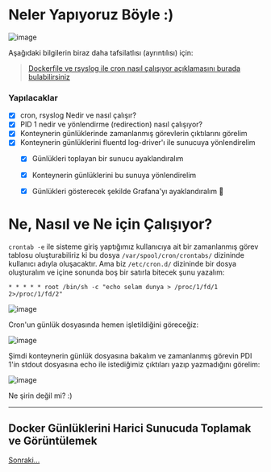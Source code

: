 # Neler Yapıyoruz Böyle :)

![image](https://user-images.githubusercontent.com/261946/207039066-d4d6ec55-6951-4bc2-9162-c041ffe7dac3.png)


Aşağıdaki bilgilerin biraz daha tafsilatlısı (ayrıntılısı) için:
> [Dockerfile ve rsyslog ile cron nasıl çalışıyor açıklamasını burada bulabilirsiniz](./etc-crontab/README.md)

### Yapılacaklar

- [x] cron, rsyslog Nedir ve nasıl çalışır?
- [x] PID 1 nedir ve yönlendirme (redirection) nasıl çalışıyor?
- [x] Konteynerin günlüklerinde zamanlanmış görevlerin çıktılarını görelim
- [x] Konteynerin günlüklerini fluentd log-driver'ı ile sunucuya yönlendirelim 
  - [x] Günlükleri toplayan bir sunucu ayaklandıralım
  - [x] Konteynerin günlüklerini bu sunuya yönlendirelim 
  - [x] Günlükleri gösterecek şekilde Grafana'yı ayaklandıralım :tada:



# Ne, Nasıl ve Ne için Çalışıyor?

`crontab -e` ile sisteme giriş yaptığımız kullanıcıya ait bir zamanlanmış görev tablosu oluşturabiliriz ki bu dosya `/var/spool/cron/crontabs/` dizininde kullanıcı adıyla oluşacaktır.
Ama biz `/etc/cron.d/` dizininde bir dosya oluşturalım ve içine sonunda boş bir satırla bitecek şunu yazalım:

```shell
* * * * * root /bin/sh -c "echo selam dunya > /proc/1/fd/1 2>/proc/1/fd/2"

```

![image](https://user-images.githubusercontent.com/261946/206898164-c1cbdcdf-3df9-4d11-a5d1-afdda24b10d1.png)

Cron'un günlük dosyasında hemen işletildiğini göreceğiz:

![image](https://user-images.githubusercontent.com/261946/206898145-58fba895-7d62-4a84-b93d-2eb9a10b1876.png)

Şimdi konteynerin günlük dosyasına bakalım ve zamanlanmış görevin PDI 1'in stdout dosyasına echo ile istediğimiz çıktıları yazıp yazmadığını görelim:

![image](https://user-images.githubusercontent.com/261946/206898364-a62b790f-ad89-4c87-97c6-65c4854d17aa.png)

Ne şirin değil mi? :)

---

## Docker Günlüklerini Harici Sunucuda Toplamak ve Görüntülemek

[Sonraki...](./cron-loki/README.md)

